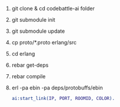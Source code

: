 1.  git clone & cd codebattle-ai folder
2.  git submodule init
3.  git submodule update
4.  cp proto/*.proto erlang/src
5.  cd erlang
6.  rebar get-deps
7.  rebar compile
8.  erl -pa ebin -pa deps/protobuffs/ebin

    ```erlang
    ai:start_link(IP, PORT, ROOMID, COLOR).
    ```
